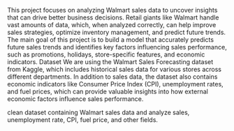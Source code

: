 This project focuses on analyzing Walmart sales data to uncover insights that can drive better business decisions. Retail giants like Walmart handle vast amounts of data, which, when analyzed correctly, can help improve sales strategies, optimize inventory management, and predict future trends. The main goal of this project is to build a model that accurately predicts future sales trends and identifies key factors influencing sales performance, such as promotions, holidays, store-specific features, and economic indicators.
Dataset
We are using the Walmart Sales Forecasting dataset from Kaggle, which includes historical sales data for various stores across different departments. In addition to sales data, the dataset also contains economic indicators like Consumer Price Index (CPI), unemployment rates, and fuel prices, which can provide valuable insights into how external economic factors influence sales performance.






clean dataset containing Walmart sales data and analyze sales, unemployment rate, CPI, fuel price, and other fields.
